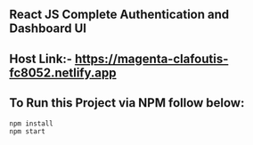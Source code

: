## React JS Complete Authentication and Dashboard UI

## Host Link:-    https://magenta-clafoutis-fc8052.netlify.app


## To Run this Project via NPM follow below:

```bash
npm install
npm start
```

